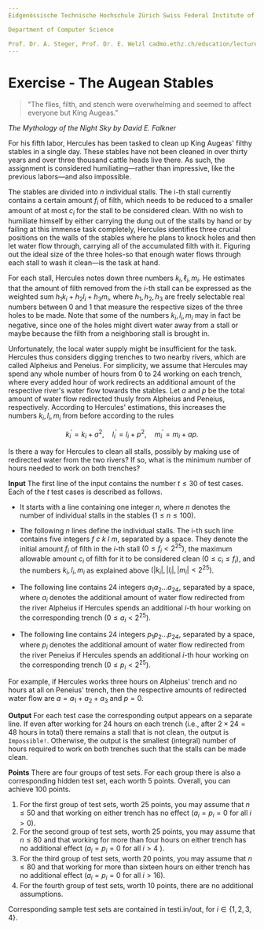 ```yaml
---
Eidgenössische Technische Hochschule Zürich Swiss Federal Institute of Technology Zurich Algorithms Lab HS22

Department of Computer Science

Prof. Dr. A. Steger, Prof. Dr. E. Welzl cadmo.ethz.ch/education/lectures/HS22/algolab
---
```


# Exercise - The Augean Stables

> "The flies, filth, and stench were overwhelming and seemed to affect everyone but King Augeas."

*The Mythology of the Night Sky by David E. Falkner*

For his fifth labor, Hercules has been tasked to clean up King Augeas' filthy stables in a single day. These stables have not been cleaned in over thirty years and over three thousand cattle heads live there. As such, the assignment is considered humiliating—rather than impressive, like the previous labors—and also impossible.

The stables are divided into $n$ individual stalls. The i-th stall currently contains a certain amount $f_{i}$ of filth, which needs to be reduced to a smaller amount of at most $c_{i}$ for the stall to be considered clean. With no wish to humiliate himself by either carrying the dung out of the stalls by hand or by failing at this immense task completely, Hercules identifies three crucial positions on the walls of the stables where he plans to knock holes and then let water flow through, carrying all of the accumulated filth with it. Figuring out the ideal size of the three holes-so that enough water flows through each stall to wash it clean—is the task at hand.

For each stall, Hercules notes down three numbers $k_{i}, \ell_{i}, m_{i}$. He estimates that the amount of filth removed from the $i$-th stall can be expressed as the weighted sum $h_{1} k_{i}+h_{2} l_{i}+h_{3} m_{i}$, where $h_{1}, h_{2}, h_{3}$ are freely selectable real numbers between 0 and 1 that measure the respective sizes of the three holes to be made. Note that some of the numbers $k_{i}, l_{i}, m_{i}$ may in fact be negative, since one of the holes might divert water away from a stall or maybe because the filth from a neighboring stall is brought in.

Unfortunately, the local water supply might be insufficient for the task. Hercules thus considers digging trenches to two nearby rivers, which are called Alpheius and Peneius. For simplicity, we assume that Hercules may spend any whole number of hours from 0 to 24 working on each trench, where every added hour of work redirects an additional amount of the respective river's water flow towards the stables. Let $a$ and $p$ be the total amount of water flow redirected thusly from Alpheius and Peneius, respectively. According to Hercules' estimations, this increases the numbers $k_{i}, l_{i}, m_{i}$ from before according to the rules

$$
k_{i}^{\prime}=k_{i}+a^{2}, \quad l_{i}^{\prime}=l_{i}+p^{2}, \quad m_{i}^{\prime}=m_{i}+a p .
$$

Is there a way for Hercules to clean all stalls, possibly by making use of redirected water from the two rivers? If so, what is the minimum number of hours needed to work on both trenches?

**Input** The first line of the input contains the number $t \leqslant 30$ of test cases. Each of the $t$ test cases is described as follows.

- It starts with a line containing one integer $n$, where $n$ denotes the number of individual stalls in the stables $(1 \leqslant n \leqslant 100)$.

- The following $n$ lines define the individual stalls. The i-th such line contains five integers $f\ c\ k\ l\ m$, separated by a space. They denote the initial amount $f_{i}$ of filth in the $i$-th stall $\left(0 \leqslant f_{i}<2^{25}\right)$, the maximum allowable amount $c_{i}$ of filth for it to be considered clean $\left(0 \leqslant c_{i} \leqslant f_{i}\right)$, and the numbers $k_{i}, l_{i}, m_{i}$ as explained above $\left(\left|k_{i}\right|,\left|l_{i}\right|,\left|m_{i}\right|<2^{25}\right)$.

- The following line contains 24 integers $a_{1} a_{2} \ldots a_{24}$, separated by a space, where $a_{i}$ denotes the additional amount of water flow redirected from the river Alpheius if Hercules spends an additional $i$-th hour working on the corresponding trench $\left(0 \leqslant a_{i}<2^{25}\right)$.

- The following line contains 24 integers $p_{1} p_{2} \ldots p_{24}$, separated by a space, where $p_{i}$ denotes the additional amount of water flow redirected from the river Peneius if Hercules spends an additional $i$-th hour working on the corresponding trench $\left(0 \leqslant p_{i}<2^{25}\right)$.

For example, if Hercules works three hours on Alpheius' trench and no hours at all on Peneius' trench, then the respective amounts of redirected water flow are $a=a_{1}+a_{2}+a_{3}$ and $p=0$.

**Output** For each test case the corresponding output appears on a separate line. If even after working for 24 hours on each trench (i.e., after $2 \times 24=48$ hours in total) there remains a stall that is not clean, the output is `Impossible!`. Otherwise, the output is the smallest (integral) number of hours required to work on both trenches such that the stalls can be made clean.

**Points** There are four groups of test sets. For each group there is also a corresponding hidden test set, each worth 5 points. Overall, you can achieve 100 points.

1. For the first group of test sets, worth 25 points, you may assume that $n \leqslant 50$ and that working on either trench has no effect $\left(a_{i}=p_{i}=0\right.$ for all $\left.i>0\right)$.
2. For the second group of test sets, worth 25 points, you may assume that $n \leqslant 80$ and that working for more than four hours on either trench has no additional effect $\left(a_{i}=p_{i}=0\right.$ for all $i>4$ ).
3. For the third group of test sets, worth 20 points, you may assume that $n \leqslant 80$ and that working for more than sixteen hours on either trench has no additional effect $\left(a_{i}=p_{i}=0\right.$ for all $i>16)$.
4. For the fourth group of test sets, worth 10 points, there are no additional assumptions.

Corresponding sample test sets are contained in testi.in/out, for $i \in\{1,2,3,4\}$.